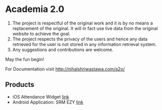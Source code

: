 # Academia 2.0
1. The project is respectful of the original work and it is by no means a replacement of the original. It will in fact use live data from the original website to achieve the goal.
2. The project respects the privacy of the users and hence any data retrieved for the user is not stored in any information retrieval system.
3. Any suggestions and contributions are welcome.

May the fun begin!

For Documentation visit http://nihalshriwastawa.com/a2o/

## Products
- iOS Attendance Widget [link](https://github.com/poke19962008/Today-Attendance)
- Android Application: SRM EZY [link](https://play.google.com/store/apps/details?id=com.srmezy&rdid=com.srmezy)
